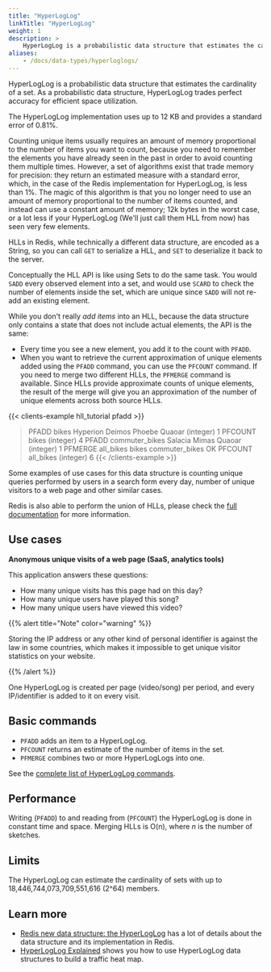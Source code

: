 ```yaml
---
title: "HyperLogLog"
linkTitle: "HyperLogLog"
weight: 1
description: >
    HyperLogLog is a probabilistic data structure that estimates the cardinality of a set.
aliases:
    - /docs/data-types/hyperloglogs/
---
```


HyperLogLog is a probabilistic data structure that estimates the cardinality of a set. As a probabilistic data structure, HyperLogLog trades perfect accuracy for efficient space utilization.

The HyperLogLog implementation uses up to 12 KB and provides a standard error of 0.81%.

Counting unique items usually requires an amount of memory
proportional to the number of items you want to count, because you need
to remember the elements you have already seen in the past in order to avoid
counting them multiple times. However, a set of algorithms exist that trade 
memory for precision: they return an estimated measure with a standard error, 
which, in the case of the Redis implementation for HyperLogLog, is less than 1%.
The magic of this algorithm is that you no longer need to use an amount of memory
proportional to the number of items counted, and instead can use a
constant amount of memory; 12k bytes in the worst case, or a lot less if your
HyperLogLog (We'll just call them HLL from now) has seen very few elements.

HLLs in Redis, while technically a different data structure, are encoded
as a String, so you can call `GET` to serialize a HLL, and `SET`
to deserialize it back to the server.

Conceptually the HLL API is like using Sets to do the same task. You would
`SADD` every observed element into a set, and would use `SCARD` to check the
number of elements inside the set, which are unique since `SADD` will not
re-add an existing element.

While you don't really *add items* into an HLL, because the data structure
only contains a state that does not include actual elements, the API is the
same:

* Every time you see a new element, you add it to the count with `PFADD`.
* When you want to retrieve the current approximation of unique elements added using the `PFADD` command, you can use the `PFCOUNT` command. If you need to merge two different HLLs, the `PFMERGE` command is available. Since HLLs provide approximate counts of unique elements, the result of the merge will give you an approximation of the number of unique elements across both source HLLs.

{{< clients-example hll_tutorial pfadd >}}
> PFADD bikes Hyperion Deimos Phoebe Quaoar
(integer) 1
> PFCOUNT bikes
(integer) 4
> PFADD commuter_bikes Salacia Mimas Quaoar
(integer) 1
> PFMERGE all_bikes bikes commuter_bikes
OK
> PFCOUNT all_bikes
(integer) 6
{{< /clients-example >}}

Some examples of use cases for this data structure is counting unique queries
performed by users in a search form every day, number of unique visitors to a web page and other similar cases.

Redis is also able to perform the union of HLLs, please check the
[full documentation](/commands#hyperloglog) for more information.

## Use cases

**Anonymous unique visits of a web page (SaaS, analytics tools)** 

This application answers these questions: 

- How many unique visits has this page had on this day? 
- How many unique users have played this song? 
- How many unique users have viewed this video? 

{{% alert title="Note" color="warning" %}}
 
Storing the IP address or any other kind of personal identifier is against the law in some countries, which makes it impossible to get unique visitor statistics on your website.

{{% /alert %}}

One HyperLogLog is created per page (video/song) per period, and every IP/identifier is added to it on every visit.

## Basic commands

* `PFADD` adds an item to a HyperLogLog.
* `PFCOUNT` returns an estimate of the number of items in the set.
* `PFMERGE` combines two or more HyperLogLogs into one.

See the [complete list of HyperLogLog commands](https://redis.io/commands/?group=hyperloglog).

## Performance

Writing (`PFADD`) to and reading from (`PFCOUNT`) the HyperLogLog is done in constant time and space.
Merging HLLs is O(n), where _n_ is the number of sketches.

## Limits

The HyperLogLog can estimate the cardinality of sets with up to 18,446,744,073,709,551,616 (2^64) members.

## Learn more

* [Redis new data structure: the HyperLogLog](http://antirez.com/news/75) has a lot of details about the data structure and its implementation in Redis.
* [HyperLogLog Explained](https://www.youtube.com/watch?v=MunL8nnwscQ) shows you how to use HyperLogLog data structures to build a traffic heat map.

